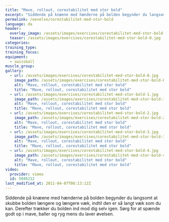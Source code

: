 ```yaml
---
title: "Mave, rollout, corestabilitet med stor bold"
excerpt: "Siddende på knæene med hænderne på bolden begynder du langsomt at skubbe bolden længere og længere væk, indtil den er så langt væk som du kan. Træk den derefter mod dig selv igen."
permalink: /oevelse/corestabilitet-med-stor-bold
language: da
header:
  overlay_image: /assets/images/exercises/corestabilitet-med-stor-bold-0.jpg
  teaser: /assets/images/exercises/corestabilitet-med-stor-bold-0.jpg
categories:
training_type: 
training_focus: 
equipment:
  - swissball
muscle_group:
gallery:
  - url: /assets/images/exercises/corestabilitet-med-stor-bold-0.jpg
    image_path: /assets/images/exercises/corestabilitet-med-stor-bold-0.jpg
    alt: "Mave, rollout, corestabilitet med stor bold"
    title: "Mave, rollout, corestabilitet med stor bold"
  - url: /assets/images/exercises/corestabilitet-med-stor-bold-1.jpg
    image_path: /assets/images/exercises/corestabilitet-med-stor-bold-1.jpg
    alt: "Mave, rollout, corestabilitet med stor bold"
    title: "Mave, rollout, corestabilitet med stor bold"
  - url: /assets/images/exercises/corestabilitet-med-stor-bold-2.jpg
    image_path: /assets/images/exercises/corestabilitet-med-stor-bold-2.jpg
    alt: "Mave, rollout, corestabilitet med stor bold"
    title: "Mave, rollout, corestabilitet med stor bold"
  - url: /assets/images/exercises/corestabilitet-med-stor-bold-3.jpg
    image_path: /assets/images/exercises/corestabilitet-med-stor-bold-3.jpg
    alt: "Mave, rollout, corestabilitet med stor bold"
    title: "Mave, rollout, corestabilitet med stor bold"
  - url: /assets/images/exercises/corestabilitet-med-stor-bold-4.jpg
    image_path: /assets/images/exercises/corestabilitet-med-stor-bold-4.jpg
    alt: "Mave, rollout, corestabilitet med stor bold"
    title: "Mave, rollout, corestabilitet med stor bold"
video:
  provider: vimeo
  id: 5046212
last_modified_at: 2011-04-07T08:13:12Z
---
```


Siddende på knæene med hænderne på bolden begynder du langsomt at skubbe bolden længere og længere væk, indtil den er så langt væk som du kan. Derefter trækker du bolden ind mod dig selv igen. Sørg for at spænde godt op i mave, baller og ryg mens du laver øvelsen.
